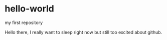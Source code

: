 # hello-world
my first repository

Hello there, I really want to sleep right now but still too excited about github.
